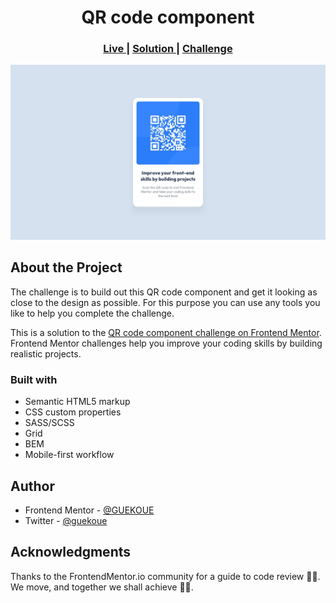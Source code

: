 <h1 align="center">QR code component</h1>

<div align="center">
  <h3>
    <a href="https://gdac-qr-code.vercel.app/">
      Live
    </a>
    | 
    <a href="https://www.frontendmentor.io/solutions/qr-code-component-using-html-css-scss-and-bem-ljVooeRfKY">
      Solution
    </a>
    | 
    <a href="https://www.frontendmentor.io/challenges/qr-code-component-iux_sIO_H">
      Challenge
    </a>
  </h3>
</div>

<img src="./design/desktop-design.jpg"></img>

## About the Project

The challenge is to build out this QR code component and get it looking as close to the design as possible. For this purpose you can use any tools you like to help you complete the challenge.

This is a solution to the [QR code component challenge on Frontend Mentor](https://www.frontendmentor.io/challenges/qr-code-component-iux_sIO_H). Frontend Mentor challenges help you improve your coding skills by building realistic projects. 

### Built with

- Semantic HTML5 markup
- CSS custom properties
- SASS/SCSS
- Grid
- BEM
- Mobile-first workflow

## Author

- Frontend Mentor - [@GUEKOUE](https://www.frontendmentor.io/profile/GUEKOUE_ARSENE)
- Twitter - [@guekoue](https://www.twitter.com/guekoue)

## Acknowledgments

Thanks to the FrontendMentor.io community for a guide to code review 🤝🏾.
We move, and together we shall achieve 🤞🏾.
